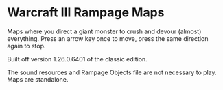 # Warcraft III Rampage Maps

Maps where you direct a giant monster to crush and devour (almost) everything. Press an arrow key once to move, press the same direction again to stop.

Built off version 1.26.0.6401 of the classic edition.

The sound resources and Rampage Objects file are not necessary to play. Maps are standalone.
